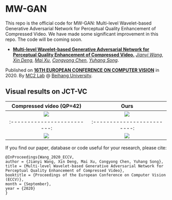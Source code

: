 # MW-GAN
This repo is the official code for MW-GAN: Multi-level Wavelet-based Generative Adversarial Network for Perceptual Quality Enhancement of Compressed Video.
We have made some significant improvement in this repo.
The code will be coming soon.

* [**Multi-level Wavelet-based Generative Adversarial Network for Perceptual Quality Enhancement of Compressed Video.**](https://arxiv.org/abs/2008.00499)
[*Jianyi Wang*](http://buaamc2.net/html/Members/jianyiwang.html),
[*Xin Deng*](http://www.commsp.ee.ic.ac.uk/~xindeng/),
[*Mai Xu*](http://shi.buaa.edu.cn/MaiXu/zh_CN/index.htm),
[*Congyong Chen*](),
[*Yuhang Song*](http://www.cs.ox.ac.uk/people/yuhang.song/).

Published on [**16TH EUROPEAN CONFERENCE ON COMPUTER VISION**](https://eccv2020.eu/) in 2020.
By [MC2 Lab](http://buaamc2.net/) @ [Beihang University](http://ev.buaa.edu.cn/).

## Visual results on JCT-VC

Compressed video (QP=42)      |  Ours
:-------------------------:|:-------------------------:
![](https://github.com/IceClear/MW-GAN/blob/master/figure/basketball-lq.gif)  |  ![](https://github.com/IceClear/MW-GAN/blob/master/figure/basketball-our.gif) 
:-------------------------:|:-------------------------:
![](https://github.com/IceClear/MW-GAN/blob/master/figure/blow-lq.gif)  |  ![](https://github.com/IceClear/MW-GAN/blob/master/figure/blow-our.gif) 

If you find our paper, database or code useful for your research, please cite:
```
@InProceedings{Wang_2020_ECCV,
author = {Jianyi Wang, Xin Deng, Mai Xu, Congyong Chen, Yuhang Song},
title = {Multi-level Wavelet-based Generative Adversarial Network for Perceptual Quality Enhancement of Compressed Video},
booktitle = {Proceedings of the European Conference on Computer Vision (ECCV)},
month = {September},
year = {2020}
}
```
